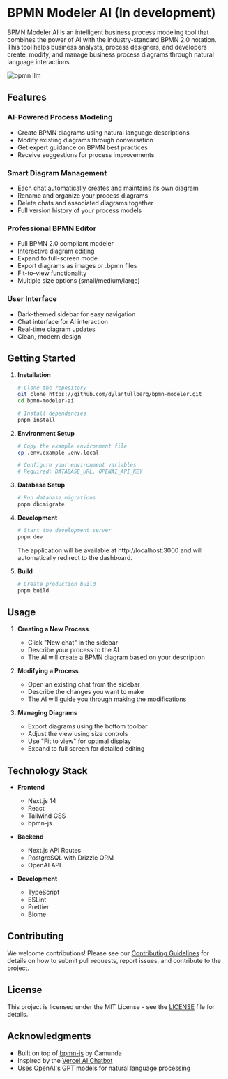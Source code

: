 # BPMN Modeler AI (In development)

BPMN Modeler AI is an intelligent business process modeling tool that combines the power of AI with the industry-standard BPMN 2.0 notation. This tool helps business analysts, process designers, and developers create, modify, and manage business process diagrams through natural language interactions.

![bpmn llm](https://github.com/user-attachments/assets/3cd0e5b5-3fb2-439f-8da4-b2380fbba01e)

## Features

### AI-Powered Process Modeling
- Create BPMN diagrams using natural language descriptions
- Modify existing diagrams through conversation
- Get expert guidance on BPMN best practices
- Receive suggestions for process improvements

### Smart Diagram Management
- Each chat automatically creates and maintains its own diagram
- Rename and organize your process diagrams
- Delete chats and associated diagrams together
- Full version history of your process models

### Professional BPMN Editor
- Full BPMN 2.0 compliant modeler
- Interactive diagram editing
- Expand to full-screen mode
- Export diagrams as images or .bpmn files
- Fit-to-view functionality
- Multiple size options (small/medium/large)

### User Interface
- Dark-themed sidebar for easy navigation
- Chat interface for AI interaction
- Real-time diagram updates
- Clean, modern design

## Getting Started

1. **Installation**
   ```bash
   # Clone the repository
   git clone https://github.com/dylantullberg/bpmn-modeler.git
   cd bpmn-modeler-ai

   # Install dependencies
   pnpm install
   ```

2. **Environment Setup**
   ```bash
   # Copy the example environment file
   cp .env.example .env.local

   # Configure your environment variables
   # Required: DATABASE_URL, OPENAI_API_KEY
   ```

3. **Database Setup**
   ```bash
   # Run database migrations
   pnpm db:migrate
   ```

4. **Development**
   ```bash
   # Start the development server
   pnpm dev
   ```

   The application will be available at http://localhost:3000 and will automatically redirect to the dashboard.

5. **Build**
   ```bash
   # Create production build
   pnpm build
   ```

## Usage

1. **Creating a New Process**
   - Click "New chat" in the sidebar
   - Describe your process to the AI
   - The AI will create a BPMN diagram based on your description

2. **Modifying a Process**
   - Open an existing chat from the sidebar
   - Describe the changes you want to make
   - The AI will guide you through making the modifications

3. **Managing Diagrams**
   - Export diagrams using the bottom toolbar
   - Adjust the view using size controls
   - Use "Fit to view" for optimal display
   - Expand to full screen for detailed editing

## Technology Stack

- **Frontend**
  - Next.js 14
  - React
  - Tailwind CSS
  - bpmn-js

- **Backend**
  - Next.js API Routes
  - PostgreSQL with Drizzle ORM
  - OpenAI API

- **Development**
  - TypeScript
  - ESLint
  - Prettier
  - Biome

## Contributing

We welcome contributions! Please see our [Contributing Guidelines](CONTRIBUTING.md) for details on how to submit pull requests, report issues, and contribute to the project.

## License

This project is licensed under the MIT License - see the [LICENSE](LICENSE) file for details.

## Acknowledgments

- Built on top of [bpmn-js](https://github.com/bpmn-io/bpmn-js) by Camunda
- Inspired by the [Vercel AI Chatbot](https://github.com/vercel/ai-chatbot)
- Uses OpenAI's GPT models for natural language processing
